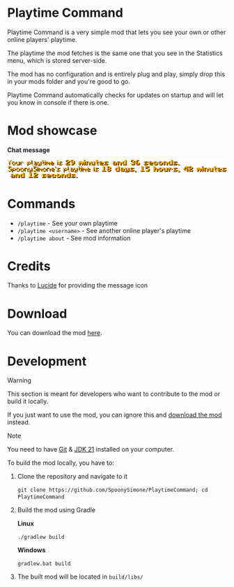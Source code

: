 # Playtime Command

Playtime Command is a very simple mod that lets you see your own or other online players' playtime.

The playtime the mod fetches is the same one that you see in the Statistics menu, which is stored server-side.

The mod has no configuration and is entirely plug and play, simply drop this in your mods folder and you're good to go.

Playtime Command automatically checks for updates on startup and will let you know in console if there is one.

# Mod showcase
**Chat message**

![Chat Showcase](https://raw.githubusercontent.com/SpoonySimone/PlaytimeCommand/refs/heads/main/images/chat_showcase.png)


# Commands
- `/playtime` - See your own playtime
- `/playtime <username>` - See another online player's playtime
- `/playtime about` - See mod information

# Credits
Thanks to [Lucide](https://lucide.dev/) for providing the message icon

# Download
You can download the mod [here](https://modrinth.com/project/PlaytimeCommand).

# Development
> [!WARNING]
> This section is meant for developers who want to contribute to the mod or build it locally.
> 
> If you just want to use the mod, you can ignore this and [download the mod](https://github.com/SpoonySimone/PlaytimeCommand?tab=readme-ov-file#download) instead.

> [!NOTE]
> You need to have [Git](https://git-scm.com/) & [JDK 21](https://adoptium.net/temurin/releases?version=21&os=any&arch=any) installed on your computer.

To build the mod locally, you have to:
1. Clone the repository and navigate to it

   ```
   git clone https://github.com/SpoonySimone/PlaytimeCommand; cd PlaytimeCommand
   ``` 
2. Build the mod using Gradle

    **Linux**
    ```
    ./gradlew build
    ```
    **Windows**
    ```
    gradlew.bat build
    ```
3. The built mod will be located in `build/libs/`
